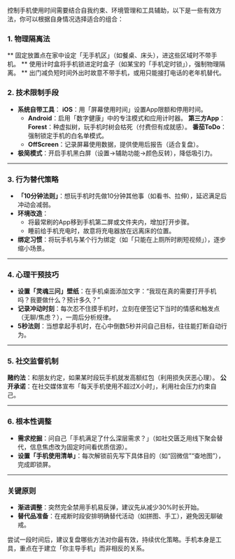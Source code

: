 控制手机使用时间需要结合自我约束、环境管理和工具辅助，以下是一些有效方法，你可以根据自身情况选择适合的组合：



### **1. 物理隔离法**
** 固定放置点在家中设定「无手机区」（如餐桌、床头），进这些区域时不带手机。
** 使用计时盒将手机锁进定时盒子（如某宝的「手机定时锁」），强制物理隔离。
** 出门减负短时间外出时故意不带手机，或用只能接打电话的老年机替代。



### **2. 技术限制手段**
- **系统自带工具**：
**iOS**：用「屏幕使用时间」设置App限额和停用时间。
  - **Android**：启用「数字健康」中的专注模式和应用计时器。
**第三方App**：
**Forest**：种虚拟树，玩手机时树会枯死（付费但有成就感）。
  **番茄ToDo**：强制锁定手机的白名单模式。
  - **OffScreen**：记录屏幕使用数据，提供使用后报告（适合复盘）。
- **极简模式**：开启手机黑白屏（设置→辅助功能→颜色反转），降低吸引力。

---

### **3. 行为替代策略**
- **「10分钟法则」**：想玩手机时先做10分钟其他事（如看书、拉伸），延迟满足后冲动会减弱。
- **环境改造**：
  - 将最常刷的App移到手机第二屏或文件夹内，增加打开步骤。
  - 睡前给手机充电时，故意将充电器放在远离床的位置。
- **绑定习惯**：将玩手机与某个行为绑定（如「只能在上厕所时刷短视频」），逐步缩小场景。

---

### **4. 心理干预技巧**
- **设置「灵魂三问」壁纸**：在手机桌面添加文字：“我现在真的需要打开手机吗？我要做什么？预计多久？”
- **记录冲动时刻**：每次忍不住摸手机时，立刻在便签记下当时的情感和触发点（无聊/焦虑？），一周后分析规律。
- **5秒法则**：当想拿起手机时，在心中倒数5秒并问自己目标，往往能打断自动行为。

---

### **5. 社交监督机制**
**赌约法**：和朋友约定，如果某时段玩手机就发高额红包（利用损失厌恶心理）。
 **公开承诺**：在社交媒体宣布「每天手机使用不超过X小时」，利用社会压力约束自己。

---

### **6. 根本性调整**
- **需求挖掘**：问自己「手机满足了什么深层需求？」（如社交匮乏用线下聚会替代，信息焦虑改为固定时间看优质信源）。
- **设置「手机使用清单」**：每次解锁前先写下具体目的（如“回微信”“查地图”），完成即锁屏。

---

### **关键原则**
- **渐进调整**：突然完全禁用手机易反弹，建议先从减少30%时长开始。
- **替代品准备**：在戒断时段安排明确替代活动（如拼图、手工），避免因无聊破戒。

尝试一段时间后，建议复盘哪些方法对你最有效，持续优化策略。手机本身是工具，重点在于建立「你主导手机」而非相反的关系。


